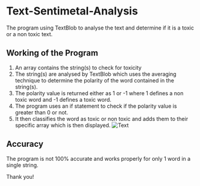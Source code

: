 # Text-Sentimetal-Analysis
The program using TextBlob to analyse the text and determine if it is a toxic or a non toxic text. 

## Working of the Program
1. An array contains the string(s) to check for toxicity 
2. The string(s) are analysed by TextBlob which uses the averaging technique to determine the polarity of the word contained in the string(s).
3. The polarity value is returned either as 1 or -1 where 1 defines a non toxic word and -1 defines a toxic word.
4. The program uses an if statement to check if the polarity value is greater than 0 or not.
5. It then classifies the word as toxic or non toxic and adds them to their specific array which is then displayed.
![Text](https://user-images.githubusercontent.com/96690322/188584499-75e4e382-8606-4d2d-a0d1-63914ccb5b47.png)


## Accuracy
The program is not 100% accurate and works properly for only 1 word in a single string.

Thank you!

